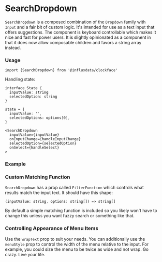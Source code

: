 # SearchDropdown

`SearchDropdown` is a composed combination of the `Dropdown` family with `Input` and a fair bit of custom logic. It's intended for use as a text input that offers suggestions. The component is keyboard controllable which makes it nice and fast for power users. It is slightly opinionated as a component in that it does now allow composable children and favors a string array instead.

### Usage

```tsx
import {SearchDropdown} from '@influxdata/clockface'
```

Handling state:

```tsx
interface State {
  inputValue: string
  selectedOption: string
}
```

```tsx
state = {
  inputValue: '',
  selectedOptions: options[0],
}
```

```tsx
<SearchDropdown
  inputValue={inputValue}
  onInputChange={handleInputChange}
  selectedOption={selectedOption}
  onSelect={handleSelect}
>
```

### Example

<!-- STORY -->

### Custom Matching Function

`SearchDropdown` has a prop called `FilterFunction` which controls what results match the input text. It should have this shape:

```tsx
(inputValue: string, options: string[]) => string[]
```

By default a simple matching function is included so you likely won't have to change this unless you want fuzzy search or something like that.

### Controlling Appearance of Menu Items

Use the `wrapText` prop to suit your needs. You can additionally use the `menuStyle` prop to control the width of the menu relative to the input. For example, you could size the menu to be twice as wide and not wrap. Go crazy. Live your life.

<!-- STORY HIDE START -->

<!-- STORY HIDE END -->

<!-- PROPS -->
